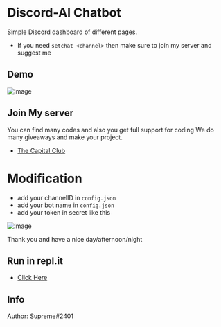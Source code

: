 # Discord-AI Chatbot
Simple Discord dashboard of different pages.
- If you need `setchat <channel>` then make sure to join my server and suggest me
## Demo
![image](https://user-images.githubusercontent.com/74746579/121192690-e6e9f100-c88c-11eb-96f2-806958010453.png)

## Join My server 
You can find many codes and also you get full support for coding
We do many giveaways and make your project.
- [The Capital Club](https://discord.gg/gU7XAxTpX5)

# Modification
- add your channelID in `config.json`
- add your bot name in `config.json`
- add your token in secret like this 

![image](https://user-images.githubusercontent.com/74746579/121193103-46480100-c88d-11eb-9e9f-db68dbb5f33a.png)


Thank you and have a nice day/afternoon/night

## Run in repl.it
- [Click Here](https://replit.com/@GamingDiwas/Discord-AI-Chatbot)

## Info


Author: Supreme#2401

